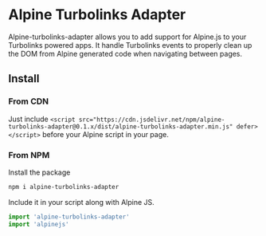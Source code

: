 # Alpine Turbolinks Adapter

Alpine-turbolinks-adapter allows you to add support for Alpine.js to your Turbolinks powered apps.
It handle Turbolinks events to properly clean up the DOM from Alpine generated code when navigating between pages.

## Install

### From CDN
Just include `<script src="https://cdn.jsdelivr.net/npm/alpine-turbolinks-adapter@0.1.x/dist/alpine-turbolinks-adapter.min.js" defer></script>` before your Alpine script in your page.

### From NPM
 Install the package
```bash
npm i alpine-turbolinks-adapter
```
Include it in your script along with Alpine JS.
```javascript
import 'alpine-turbolinks-adapter'
import 'alpinejs'
```
